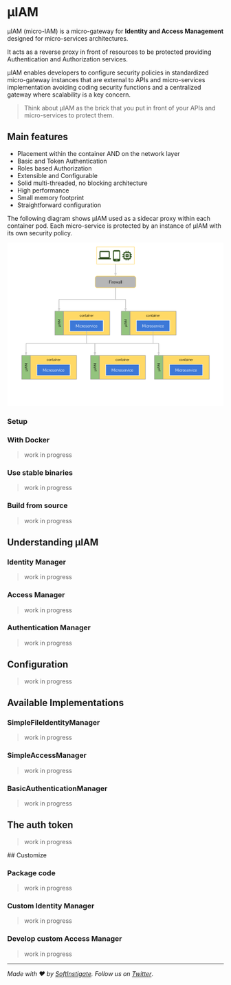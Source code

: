 # &#181;IAM

&#181;IAM (micro-IAM) is a micro-gateway for **Identity and Access Management** designed for micro-services architectures.

It acts as a reverse proxy in front of resources to be protected providing Authentication and Authorization services.

 &#181;IAM enables developers to configure security policies in standardized micro-gateway instances that are external to APIs and micro-services implementation avoiding coding security functions and a centralized gateway where scalability is a key concern.

> Think about &#181;IAM as the brick that you put in front of your APIs and micro-services to protect them. 

## Main features

- Placement within the container AND on the network layer
- Basic and Token Authentication
- Roles based Authorization
- Extensible and Configurable
- Solid multi-threaded, no blocking architecture
- High performance
- Small memory footprint
- Straightforward configuration

The following diagram shows &#181;IAM used as a sidecar proxy within each container pod. Each micro-service is protected by an instance of &#181;IAM with its own security policy.

![Alt text](readme-assets/uiam-explained.png?raw=true "uIAM explained")

### Setup

### With Docker

> work in progress

### Use stable binaries

> work in progress

### Build from source

> work in progress

## Understanding &#181;IAM

### Identity Manager

> work in progress

### Access Manager

> work in progress

### Authentication Manager

> work in progress

## Configuration

> work in progress

## Available Implementations

### SimpleFileIdentityManager

> work in progress

### SimpleAccessManager

> work in progress

### BasicAuthenticationManager

> work in progress

## The auth token

> work in progress

## Customize

### Package code

> work in progress

### Custom Identity Manager

> work in progress

### Develop custom Access Manager

> work in progress

<hr>

_Made with :heart: by [SoftInstigate](http://www.softinstigate.com/). Follow us on [Twitter](https://twitter.com/softinstigate)_.
